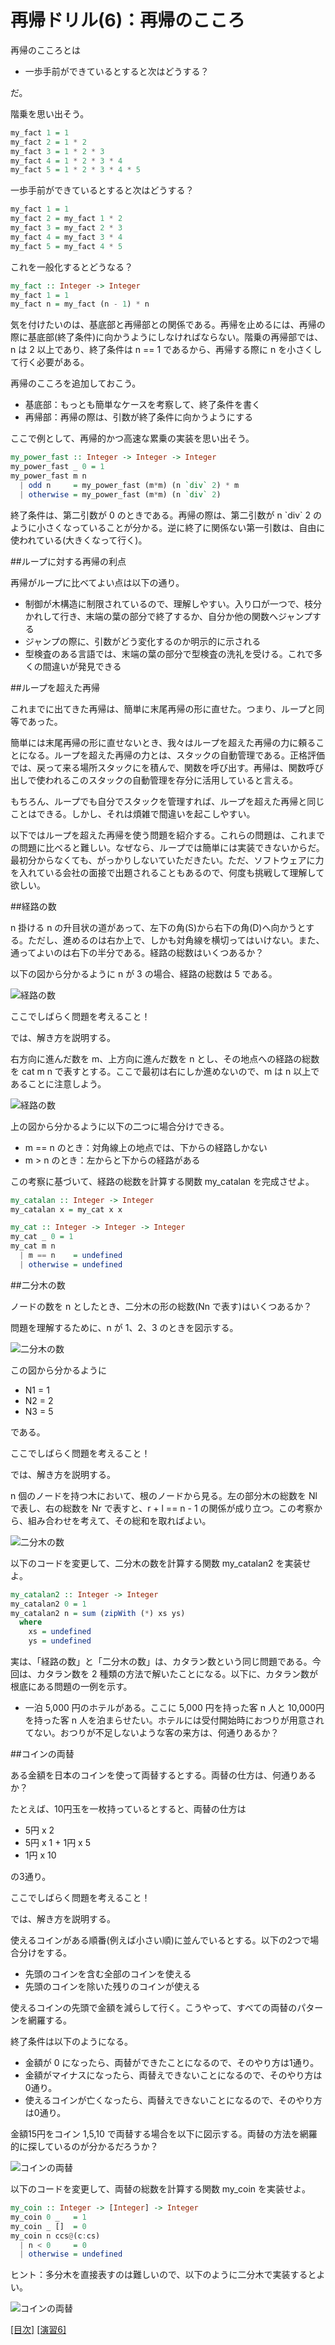 # 再帰ドリル(6)：再帰のこころ

再帰のこころとは

- 一歩手前ができているとすると次はどうする？

だ。

階乗を思い出そう。

```haskell
my_fact 1 = 1
my_fact 2 = 1 * 2
my_fact 3 = 1 * 2 * 3
my_fact 4 = 1 * 2 * 3 * 4
my_fact 5 = 1 * 2 * 3 * 4 * 5
```

一歩手前ができているとすると次はどうする？

```haskell
my_fact 1 = 1
my_fact 2 = my_fact 1 * 2
my_fact 3 = my_fact 2 * 3
my_fact 4 = my_fact 3 * 4
my_fact 5 = my_fact 4 * 5
```

これを一般化するとどうなる？

```haskell
my_fact :: Integer -> Integer
my_fact 1 = 1
my_fact n = my_fact (n - 1) * n
```

気を付けたいのは、基底部と再帰部との関係である。再帰を止めるには、再帰の際に基底部(終了条件)に向かうようにしなければならない。階乗の再帰部では、n は 2 以上であり、終了条件は n == 1 であるから、再帰する際に n を小さくして行く必要がある。

再帰のこころを追加しておこう。

- 基底部：もっとも簡単なケースを考察して、終了条件を書く
- 再帰部：再帰の際は、引数が終了条件に向かうようにする

ここで例として、再帰的かつ高速な累乗の実装を思い出そう。

```haskell
my_power_fast :: Integer -> Integer -> Integer
my_power_fast _ 0 = 1
my_power_fast m n
  | odd n     = my_power_fast (m*m) (n `div` 2) * m
  | otherwise = my_power_fast (m*m) (n `div` 2)
```

終了条件は、第二引数が 0 のときである。再帰の際は、第二引数が n \`div\` 2 のように小さくなっていることが分かる。逆に終了に関係ない第一引数は、自由に使われている(大きくなって行く)。

##ループに対する再帰の利点

再帰がループに比べてよい点は以下の通り。

- 制御が木構造に制限されているので、理解しやすい。入り口が一つで、枝分かれして行き、末端の葉の部分で終了するか、自分か他の関数へジャンプする
- ジャンプの際に、引数がどう変化するのか明示的に示される
- 型検査のある言語では、末端の葉の部分で型検査の洗礼を受ける。これで多くの間違いが発見できる

##ループを超えた再帰

これまでに出てきた再帰は、簡単に末尾再帰の形に直せた。つまり、ループと同等であった。

簡単には末尾再帰の形に直せないとき、我々はループを超えた再帰の力に頼ることになる。ループを超えた再帰の力とは、スタックの自動管理である。正格評価では、戻って来る場所スタックにを積んで、関数を呼び出す。再帰は、関数呼び出しで使われるこのスタックの自動管理を存分に活用していると言える。

もちろん、ループでも自分でスタックを管理すれば、ループを超えた再帰と同じことはできる。しかし、それは煩雑で間違いを起こしやすい。

以下ではループを超えた再帰を使う問題を紹介する。これらの問題は、これまでの問題に比べると難しい。なぜなら、ループでは簡単には実装できないからだ。最初分からなくても、がっかりしないていただきたい。ただ、ソフトウェアに力を入れている会社の面接で出題されることもあるので、何度も挑戦して理解して欲しい。

##経路の数

n 掛ける n の升目状の道があって、左下の角(S)から右下の角(D)へ向かうとする。ただし、進めるのは右か上で、しかも対角線を横切ってはいけない。また、通ってよいのは右下の半分である。経路の総数はいくつあるか？

以下の図から分かるように n が 3 の場合、経路の総数は 5 である。

![経路の数](figs/routing.png?raw=true)

ここでしばらく問題を考えること！

では、解き方を説明する。

右方向に進んだ数を m、上方向に進んだ数を n とし、その地点への経路の総数を cat m n で表すとする。ここで最初は右にしか進めないので、m は n 以上であることに注意しよう。

![経路の数](figs/routing2.png?raw=true)

上の図から分かるように以下の二つに場合分けできる。

- m == n のとき：対角線上の地点では、下からの経路しかない
- m > n のとき：左からと下からの経路がある

この考察に基づいて、経路の総数を計算する関数 my_catalan を完成させよ。

```haskell
my_catalan :: Integer -> Integer
my_catalan x = my_cat x x

my_cat :: Integer -> Integer -> Integer
my_cat _ 0 = 1
my_cat m n
  | m == n    = undefined
  | otherwise = undefined
```

##二分木の数

ノードの数を n としたとき、二分木の形の総数(Nn で表す)はいくつあるか？

問題を理解するために、n が 1、2、3 のときを図示する。

![二分木の数](figs/tree.png?raw=true)

この図から分かるように

- N1 = 1
- N2 = 2
- N3 = 5

である。

ここでしばらく問題を考えること！

では、解き方を説明する。

n 個のノードを持つ木において、根のノードから見る。左の部分木の総数を Nl で表し、右の総数を Nr で表すと、r + l == n - 1 の関係が成り立つ。この考察から、組み合わせを考えて、その総和を取ればよい。

![二分木の数](figs/tree2.png?raw=true)

以下のコードを変更して、二分木の数を計算する関数 my_catalan2 を実装せよ。

```haskell
my_catalan2 :: Integer -> Integer
my_catalan2 0 = 1
my_catalan2 n = sum (zipWith (*) xs ys)
  where
    xs = undefined
    ys = undefined
```

実は、「経路の数」と「二分木の数」は、カタラン数という同じ問題である。今回は、カタラン数を 2 種類の方法で解いたことになる。以下に、カタラン数が根底にある問題の一例を示す。

- 一泊 5,000 円のホテルがある。ここに 5,000 円を持った客 n 人と 10,000円を持った客 n 人を泊まらせたい。ホテルには受付開始時におつりが用意されてない。おつりが不足しないような客の来方は、何通りあるか？

##コインの両替

ある金額を日本のコインを使って両替するとする。両替の仕方は、何通りあるか？

たとえば、10円玉を一枚持っているとすると、両替の仕方は

- 5円 x 2
- 5円 x 1 + 1円 x 5
- 1円 x 10

の3通り。

ここでしばらく問題を考えること！

では、解き方を説明する。

使えるコインがある順番(例えば小さい順)に並んでいるとする。以下の2つで場合分けをする。

- 先頭のコインを含む全部のコインを使える
- 先頭のコインを除いた残りのコインが使える

使えるコインの先頭で金額を減らして行く。こうやって、すべての両替のパターンを網羅する。

終了条件は以下のようになる。

- 金額が 0 になったら、両替ができたことになるので、そのやり方は1通り。
- 金額がマイナスになったら、両替えできないことになるので、そのやり方は0通り。
- 使えるコインが亡くなったら、両替えできないことになるので、そのやり方は0通り。

金額15円をコイン 1,5,10 で両替する場合を以下に図示する。両替の方法を網羅的に探しているのが分かるだろうか？

![コインの両替](figs/coin.png?raw=true)

以下のコードを変更して、両替の総数を計算する関数 my_coin を実装せよ。

```haskell
my_coin :: Integer -> [Integer] -> Integer
my_coin 0 _   = 1
my_coin _ []  = 0
my_coin n ccs@(c:cs)
  | n < 0     = 0
  | otherwise = undefined
```

ヒント：多分木を直接表すのは難しいので、以下のように二分木で実装するとよい。

![コインの両替](figs/coin2.png?raw=true)

[[目次]](../README.md) [[演習6]](../exercise/6.hs)
